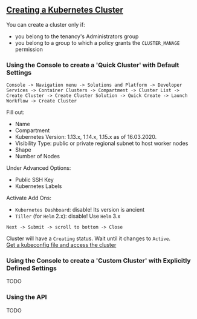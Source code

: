 ## [Creating a Kubernetes Cluster](https://docs.cloud.oracle.com/en-us/iaas/Content/ContEng/Tasks/contengcreatingclusterusingoke.htm#create-quick-cluster)

You can create a cluster only if:
* you belong to the tenancy's Administrators group
* you belong to a group to which a policy grants the `CLUSTER_MANAGE` permission

### Using the Console to create a 'Quick Cluster' with Default Settings

```
Console -> Navigation menu -> Solutions and Platform -> Developer Services -> Container Clusters -> Compartment -> Cluster List -> Create Cluster -> Create Cluster Solution -> Quick Create -> Launch Workflow -> Create Cluster
```

Fill out:
* Name
* Compartment
* Kubernetes Version: 1.13.x, 1.14.x, 1.15.x as of 16.03.2020.
* Visibility Type: public or private regional subnet to host worker nodes
* Shape
* Number of Nodes

Under Advanced Options:
* Public SSH Key
* Kubernetes Labels

Activate Add Ons:
* `Kubernetes Dashboard`: disable! Its version is ancient
* `Tiller` (for `Helm` 2.x): disable! Use `Helm` 3.x

```
Next -> Submit -> scroll to bottom -> Close
```

Cluster will have a `Creating` status. Wait until it changes to `Active`.  
[Get a kubeconfig file and access the cluster](../DownloadKubeconfig)  

### Using the Console to create a 'Custom Cluster' with Explicitly Defined Settings

TODO

### Using the API

TODO
